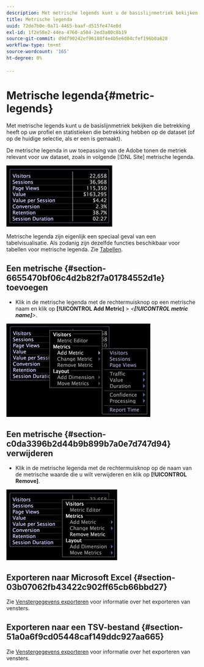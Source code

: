```yaml
---
description: Met metrische legends kunt u de basislijnmetriek bekijken die betrekking heeft op uw profiel en statistieken die betrekking hebben op de dataset (of op de huidige selectie, als er een is gemaakt).
title: Metrische legenda
uuid: 72de7b0e-0a71-4465-baaf-d515fe474e0d
exl-id: 1f2e58e2-44ea-4760-a504-2ed3a80c8b19
source-git-commit: d9df90242ef96188f4e4b5e6d04cfef196b0a628
workflow-type: tm+mt
source-wordcount: '165'
ht-degree: 0%

---
```


# Metrische legenda{#metric-legends}

Met metrische legends kunt u de basislijnmetriek bekijken die betrekking heeft op uw profiel en statistieken die betrekking hebben op de dataset (of op de huidige selectie, als er een is gemaakt).

De metrische legenda in uw toepassing van de Adobe tonen de metriek relevant voor uw dataset, zoals in volgende [!DNL Site] metrische legenda.

![](assets/lgd_MetricLegend.png)

Metrische legenda zijn eigenlijk een speciaal geval van een tabelvisualisatie. Als zodanig zijn dezelfde functies beschikbaar voor tabellen voor metrische legenda. Zie [Tabellen](../../../../home/c-get-started/c-analysis-vis/c-tables/c-tables.md#concept-c632cb8ad9724f90ac5c294d52ae667f).

## Een metrische {#section-6655470bf06c4d2b82f7a01784552d1e} toevoegen

* Klik in de metrische legenda met de rechtermuisknop op een metrische naam en klik op **[!UICONTROL Add Metric]** > *&lt;**[!UICONTROL metric name]**>*.

![](assets/lgd_MetricLegend_addMetric.png)

## Een metrische {#section-c0da3396b2d44b9b899b7a0e7d747d94} verwijderen

* Klik in de metrische legenda met de rechtermuisknop op de naam van de metrische waarde die u wilt verwijderen en klik op **[!UICONTROL Remove]**.

![](assets/lgd_MetricLegend_removeMetric.png)

## Exporteren naar Microsoft Excel {#section-03b07062fb43422c902ff65cb66bbd27}

Zie [Venstergegevens exporteren](../../../../home/c-get-started/c-wk-win-wksp/c-exp-win-data.md#concept-8df61d64ed434cc5a499023c44197349) voor informatie over het exporteren van vensters.

## Exporteren naar een TSV-bestand {#section-51a0a6f9cd05448caf149ddc927aa665}

Zie [Venstergegevens exporteren](../../../../home/c-get-started/c-wk-win-wksp/c-exp-win-data.md#concept-8df61d64ed434cc5a499023c44197349) voor informatie over het exporteren van vensters.
